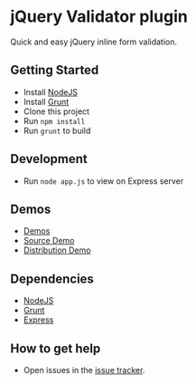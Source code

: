 # jQuery Validator plugin #

Quick and easy jQuery inline form validation.

## Getting Started ##

* Install [NodeJS](http://nodejs.org/ "node.js")
* Install [Grunt](http://gruntjs.com/ "Grunt")
* Clone this project
* Run ``npm install``
* Run ``grunt`` to build

## Development ##

* Run ``node app.js`` to view on Express server 

## Demos ##

* [Demos](http://localhost:3000/demo/ "demos")
 * [Source Demo](http://localhost:3000/demo/src-demo.html "source demo")
 * [Distribution Demo](http://localhost:3000/demo/dist-demo.html "distribution demo")

## Dependencies ##

* [NodeJS](http://nodejs.org/ "node.js")
* [Grunt](http://gruntjs.com/ "Grunt")
* [Express](http://expressjs.com/ "Express")

## How to get help ##
* Open issues in the [issue tracker](https://github.com/gurunate/jquery-validator/issues?state=open).
